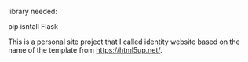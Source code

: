 library needed:

pip isntall Flask

This is a personal site project that I called identity website based on the name of the template from https://html5up.net/.
